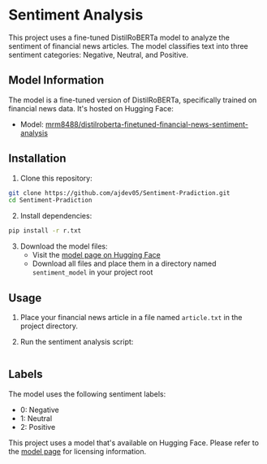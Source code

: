 # Sentiment Analysis

This project uses a fine-tuned DistilRoBERTa model to analyze the sentiment of financial news articles. The model classifies text into three sentiment categories: Negative, Neutral, and Positive.

## Model Information

The model is a fine-tuned version of DistilRoBERTa, specifically trained on financial news data. It's hosted on Hugging Face:
- Model: [mrm8488/distilroberta-finetuned-financial-news-sentiment-analysis](https://huggingface.co/mrm8488/distilroberta-finetuned-financial-news-sentiment-analysis)

## Installation

1. Clone this repository:
```bash
git clone https://github.com/ajdev05/Sentiment-Pradiction.git
cd Sentiment-Pradiction
```

2. Install dependencies:
```bash
pip install -r r.txt
```

3. Download the model files:
   - Visit the [model page on Hugging Face](https://huggingface.co/mrm8488/distilroberta-finetuned-financial-news-sentiment-analysis)
   - Download all files and place them in a directory named `sentiment_model` in your project root

## Usage

1. Place your financial news article in a file named `article.txt` in the project directory.

2. Run the sentiment analysis script:
```python main.py
```

## Labels

The model uses the following sentiment labels:
- 0: Negative
- 1: Neutral
- 2: Positive

This project uses a model that's available on Hugging Face. Please refer to the [model page](https://huggingface.co/mrm8488/distilroberta-finetuned-financial-news-sentiment-analysis) for licensing information.


